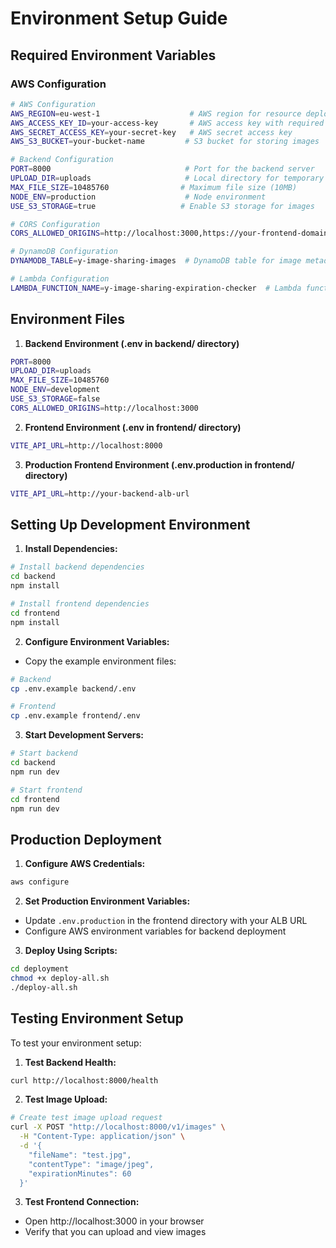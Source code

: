 # Environment Setup Guide

## Required Environment Variables

### AWS Configuration
```bash
# AWS Configuration
AWS_REGION=eu-west-1                    # AWS region for resource deployment
AWS_ACCESS_KEY_ID=your-access-key       # AWS access key with required permissions
AWS_SECRET_ACCESS_KEY=your-secret-key   # AWS secret access key
AWS_S3_BUCKET=your-bucket-name         # S3 bucket for storing images

# Backend Configuration
PORT=8000                              # Port for the backend server
UPLOAD_DIR=uploads                     # Local directory for temporary uploads
MAX_FILE_SIZE=10485760                # Maximum file size (10MB)
NODE_ENV=production                    # Node environment
USE_S3_STORAGE=true                   # Enable S3 storage for images

# CORS Configuration
CORS_ALLOWED_ORIGINS=http://localhost:3000,https://your-frontend-domain.com

# DynamoDB Configuration
DYNAMODB_TABLE=y-image-sharing-images  # DynamoDB table for image metadata

# Lambda Configuration
LAMBDA_FUNCTION_NAME=y-image-sharing-expiration-checker  # Lambda function name
```

## Environment Files

1. **Backend Environment (.env in backend/ directory)**
```bash
PORT=8000
UPLOAD_DIR=uploads
MAX_FILE_SIZE=10485760
NODE_ENV=development
USE_S3_STORAGE=false
CORS_ALLOWED_ORIGINS=http://localhost:3000
```

2. **Frontend Environment (.env in frontend/ directory)**
```bash
VITE_API_URL=http://localhost:8000
```

3. **Production Frontend Environment (.env.production in frontend/ directory)**
```bash
VITE_API_URL=http://your-backend-alb-url
```

## Setting Up Development Environment

1. **Install Dependencies:**
```bash
# Install backend dependencies
cd backend
npm install

# Install frontend dependencies
cd frontend
npm install
```

2. **Configure Environment Variables:**
- Copy the example environment files:
```bash
# Backend
cp .env.example backend/.env

# Frontend
cp .env.example frontend/.env
```

3. **Start Development Servers:**
```bash
# Start backend
cd backend
npm run dev

# Start frontend
cd frontend
npm run dev
```

## Production Deployment

1. **Configure AWS Credentials:**
```bash
aws configure
```

2. **Set Production Environment Variables:**
- Update `.env.production` in the frontend directory with your ALB URL
- Configure AWS environment variables for backend deployment

3. **Deploy Using Scripts:**
```bash
cd deployment
chmod +x deploy-all.sh
./deploy-all.sh
```

## Testing Environment Setup

To test your environment setup:

1. **Test Backend Health:**
```bash
curl http://localhost:8000/health
```

2. **Test Image Upload:**
```bash
# Create test image upload request
curl -X POST "http://localhost:8000/v1/images" \
  -H "Content-Type: application/json" \
  -d '{
    "fileName": "test.jpg",
    "contentType": "image/jpeg",
    "expirationMinutes": 60
  }'
```

3. **Test Frontend Connection:**
- Open http://localhost:3000 in your browser
- Verify that you can upload and view images
